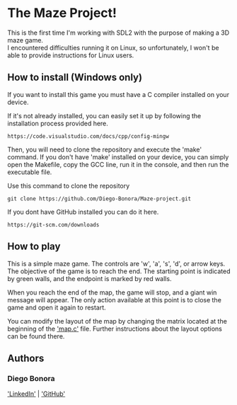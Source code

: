 # The Maze Project!

This is the first time I'm working with SDL2 with the purpose of making a 3D maze game.<br>
I encountered difficulties running it on Linux, so unfortunately, I won't be able to provide instructions for Linux users.

## How to install (Windows only)

If you want to install this game you must have a C compiler installed on your device.

If it's not already installed, you can easily set it up by following the installation process provided here.

```
https://code.visualstudio.com/docs/cpp/config-mingw
```

Then, you will need to clone the repository and execute the 'make' command. If you don't have 'make' installed on your device, you can simply open the Makefile, copy the GCC line, run it in the console, and then run the executable file.

Use this command to clone the repository

```
git clone https://github.com/Diego-Bonora/Maze-project.git
```

If you dont have GitHub installed you can do it here.

```
https://git-scm.com/downloads
```

## How to play

This is a simple maze game. The controls are 'w', 'a', 's', 'd', or arrow keys. The objective of the game is to reach the end. The starting point is indicated by green walls, and the endpoint is marked by red walls.

When you reach the end of the map, the game will stop, and a giant win message will appear. The only action available at this point is to close the game and open it again to restart.

You can modify the layout of the map by changing the matrix located at the beginning of the ['map.c'](map.c) file. Further instructions about the layout options can be found there.

## Authors

### Diego Bonora

['LinkedIn'](https://www.linkedin.com/in/diego-bonora/) | ['GitHub'](https://github.com/Diego-Bonora)
